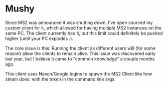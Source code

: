 # Mushy

Since MS2 was announced it was shutting down, I've open sourced my custom client for it, which allowed for having multiple MS2 instances on the same PC. The client currently has 4, but this limit could definitely be pushed higher (until your PC explodes :).

The core issue is this: Running the client as different users will (for some reason) allow the clients to remain alive.
This issue was discovered early last year, but I believe it came to "common knowledge" a couple months ago.

This client uses Nexon/Google logins to spawn the MS2 Client like how steam does: with the token in the command line args.

